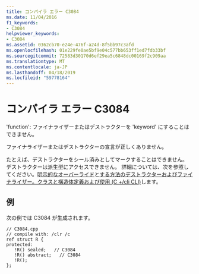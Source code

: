 ```yaml
---
title: コンパイラ エラー C3084
ms.date: 11/04/2016
f1_keywords:
- C3084
helpviewer_keywords:
- C3084
ms.assetid: 0362cb70-e24e-476f-a24d-8f5bb97c3afd
ms.openlocfilehash: 01e229fe0ae5bf9e04c577bb653ff1ed7fdb33bf
ms.sourcegitcommit: 72583d30170d6ef29ea5c6848dc00169f2c909aa
ms.translationtype: MT
ms.contentlocale: ja-JP
ms.lasthandoff: 04/18/2019
ms.locfileid: "59778164"
---
```

# <a name="compiler-error-c3084"></a>コンパイラ エラー C3084

'function': ファイナライザーまたはデストラクターを 'keyword' にすることはできません。

ファイナライザーまたはデストラクターの宣言が正しくありません。

たとえば、デストラクターをシール済みとしてマークすることはできません。  デストラクターは派生型にアクセスできません。  詳細については、次を参照してください。[明示的なオーバーライド](../../extensions/explicit-overrides-cpp-component-extensions.md)と[する方法のデストラクターおよびファイナライザー。クラスと構造体定義および使用 (C +/cli CLI)](../../dotnet/how-to-define-and-consume-classes-and-structs-cpp-cli.md#BKMK_Destructors_and_finalizers)します。

## <a name="example"></a>例

次の例では C3084 が生成されます。

```
// C3084.cpp
// compile with: /clr /c
ref struct R {
protected:
   !R() sealed;   // C3084
   !R() abstract;   // C3084
   !R();
};
```